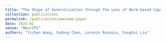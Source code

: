 ```yaml
---
title: "The Shape of Generalization through the Lens of Norm-based Capacity Control"
collection: publications
permalink: /publication/awesome-paper
date: 2025-01
venue: "NeurIPS"
authors: "Yichen Wang, Yudong Chen, Lorenzo Rosasco, Fanghui Liu"
---
```


